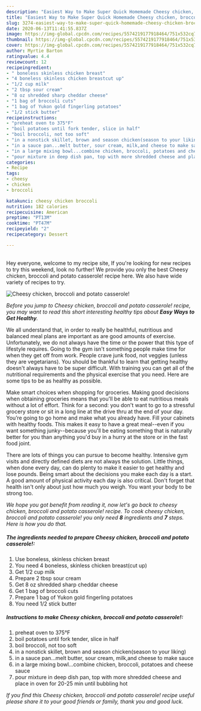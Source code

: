 ```yaml
---
description: "Easiest Way to Make Super Quick Homemade Cheesy chicken, broccoli and potato casserole!"
title: "Easiest Way to Make Super Quick Homemade Cheesy chicken, broccoli and potato casserole!"
slug: 3274-easiest-way-to-make-super-quick-homemade-cheesy-chicken-broccoli-and-potato-casserole
date: 2020-06-13T11:41:55.837Z
image: https://img-global.cpcdn.com/recipes/5574219177918464/751x532cq70/cheesy-chicken-broccoli-and-potato-casserole-recipe-main-photo.jpg
thumbnail: https://img-global.cpcdn.com/recipes/5574219177918464/751x532cq70/cheesy-chicken-broccoli-and-potato-casserole-recipe-main-photo.jpg
cover: https://img-global.cpcdn.com/recipes/5574219177918464/751x532cq70/cheesy-chicken-broccoli-and-potato-casserole-recipe-main-photo.jpg
author: Myrtie Barton
ratingvalue: 4.4
reviewcount: 12
recipeingredient:
- " boneless skinless chicken breast"
- "4 boneless skinless chicken breastcut up"
- "1/2 cup milk"
- "2 tbsp sour cream"
- "8 oz shredded sharp cheddar cheese"
- "1 bag of broccoli cuts"
- "1 bag of Yukon gold fingerling potatoes"
- "1/2 stick butter"
recipeinstructions:
- "preheat oven to 375°F"
- "boil potatoes until fork tender, slice in half"
- "boil broccoli, not too soft"
- "in a nonstick skillet, brown and season chicken(season to your liking)"
- "in a sauce pan...melt butter, sour cream, milk,and cheese to make sauce"
- "in a large mixing bowl...combine chicken, broccoli, potatoes and cheese sauce"
- "pour mixture in deep dish pan, top with more shredded cheese and place in oven for 20-25 min until bubbling hot"
categories:
- Recipe
tags:
- cheesy
- chicken
- broccoli

katakunci: cheesy chicken broccoli 
nutrition: 182 calories
recipecuisine: American
preptime: "PT13M"
cooktime: "PT47M"
recipeyield: "2"
recipecategory: Dessert

---
```

<br>
Hey everyone, welcome to my recipe site, If you're looking for new recipes to try this weekend, look no further! We provide you only the best Cheesy chicken, broccoli and potato casserole! recipe here. We also have wide variety of recipes to try.
<br>


![Cheesy chicken, broccoli and potato casserole!](https://img-global.cpcdn.com/recipes/5574219177918464/751x532cq70/cheesy-chicken-broccoli-and-potato-casserole-recipe-main-photo.jpg)

<i>Before you jump to Cheesy chicken, broccoli and potato casserole! recipe, you may want to read this short interesting healthy tips about <strong>Easy Ways to Get Healthy</strong>.</i>

We all understand that, in order to really be healthful, nutritious and balanced meal plans are important as are good amounts of exercise. Unfortunately, we do not always have the time or the power that this type of lifestyle requires. Going to the gym isn't something people make time for when they get off from work. People crave junk food, not veggies (unless they are vegetarians). You should be thankful to learn that getting healthy doesn't always have to be super difficult. With training you can get all of the nutritional requirements and the physical exercise that you need. Here are some tips to be as healthy as possible.

Make smart choices when shopping for groceries. Making good decisions when obtaining groceries means that you'll be able to eat nutritious meals without a lot of effort. Think for a second: you don't want to go to a stressful grocery store or sit in a long line at the drive thru at the end of your day. You’re going to go home and make what you already have. Fill your cabinets with healthy foods. This makes it easy to have a great meal--even if you want something junky--because you'll be eating something that is naturally better for you than anything you'd buy in a hurry at the store or in the fast food joint.

There are lots of things you can pursue to become healthy. Intensive gym visits and directly defined diets are not always the solution. Little things, when done every day, can do plenty to make it easier to get healthy and lose pounds. Being smart about the decisions you make each day is a start. A good amount of physical activity each day is also critical. Don't forget that health isn't only about just how much you weigh. You want your body to be strong too. 


<i>We hope you got benefit from reading it, now let's go back to cheesy chicken, broccoli and potato casserole! recipe. To cook cheesy chicken, broccoli and potato casserole! you only need <strong>8</strong> ingredients and <strong>7</strong> steps. Here is how you do that.
</i>

##### The ingredients needed to prepare Cheesy chicken, broccoli and potato casserole!:

1. Use  boneless, skinless chicken breast
1. You need 4 boneless, skinless chicken breast(cut up)
1. Get 1/2 cup milk
1. Prepare 2 tbsp sour cream
1. Get 8 oz shredded sharp cheddar cheese
1. Get 1 bag of broccoli cuts
1. Prepare 1 bag of Yukon gold fingerling potatoes
1. You need 1/2 stick butter


##### Instructions to make Cheesy chicken, broccoli and potato casserole!:

1. preheat oven to 375°F
1. boil potatoes until fork tender, slice in half
1. boil broccoli, not too soft
1. in a nonstick skillet, brown and season chicken(season to your liking)
1. in a sauce pan...melt butter, sour cream, milk,and cheese to make sauce
1. in a large mixing bowl...combine chicken, broccoli, potatoes and cheese sauce
1. pour mixture in deep dish pan, top with more shredded cheese and place in oven for 20-25 min until bubbling hot


<i>If you find this Cheesy chicken, broccoli and potato casserole! recipe useful please share it to your good friends or family, thank you and good luck.</i>
